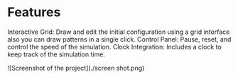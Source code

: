 # Features

Interactive Grid: Draw and edit the initial configuration using a grid interface also you can draw patterns in a single click.
Control Panel: Pause, reset, and control the speed of the simulation.
Clock Integration: Includes a clock to keep track of the simulation time.

![Screenshot of the project](./screen shot.png)
